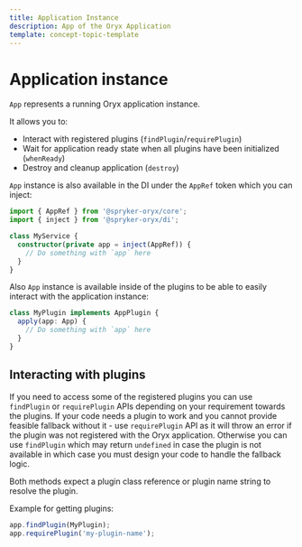 ```yaml
---
title: Application Instance
description: App of the Oryx Application
template: concept-topic-template
---
```


# Application instance

`App` represents a running Oryx application instance.

It allows you to:

- Interact with registered plugins (`findPlugin`/`requirePlugin`)
- Wait for application ready state when all plugins have been initialized (`whenReady`)
- Destroy and cleanup application (`destroy`)

`App` instance is also available in the DI under the `AppRef` token which you can inject:

```ts
import { AppRef } from '@spryker-oryx/core';
import { inject } from '@spryker-oryx/di';

class MyService {
  constructor(private app = inject(AppRef)) {
    // Do something with `app` here
  }
}
```

Also `App` instance is available inside of the plugins to be able to easily interact with the application instance:

```ts
class MyPlugin implements AppPlugin {
  apply(app: App) {
    // Do something with `app` here
  }
}
```

## Interacting with plugins

If you need to access some of the registered plugins you can use `findPlugin` or `requirePlugin` APIs depending on your requirement towards the plugins. If your code needs a plugin to work and you cannot provide feasible fallback without it - use `requirePlugin` API as it will throw an error if the plugin was not registered with the Oryx application. Otherwise you can use `findPlugin` which may return `undefined` in case the plugin is not available in which case you must design your code to handle the fallback logic.

Both methods expect a plugin class reference or plugin name string to resolve the plugin.

Example for getting plugins:

```ts
app.findPlugin(MyPlugin);
app.requirePlugin('my-plugin-name');
```
